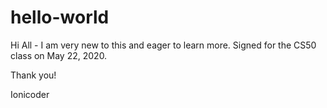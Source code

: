 # hello-world

Hi All - I am very new to this and eager to learn more. Signed for the CS50 class on May 22, 2020.  

Thank you!

Ionicoder
